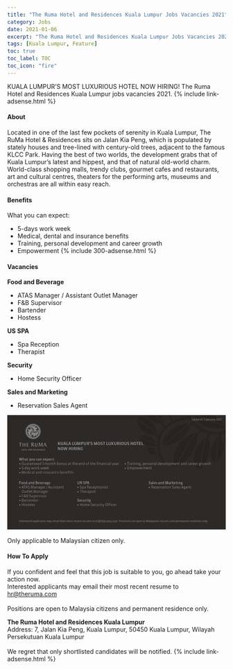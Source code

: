 ```yaml
---
title: "The Ruma Hotel and Residences Kuala Lumpur Jobs Vacancies 2021" 
category: Jobs 
date: 2021-01-06
excerpt: "The Ruma Hotel and Residences Kuala Lumpur Jobs Vacancies 2021" 
tags: [Kuala Lumpur, Feature] 
toc: true 
toc_label: TOC 
toc_icon: "fire" 
--- 
```


KUALA LUMPUR’S MOST LUXURIOUS HOTEL NOW HIRING! The Ruma Hotel and Residences Kuala Lumpur jobs vacancies 2021.
{% include link-adsense.html %} 

#### About
Located in one of the last few pockets of serenity in Kuala Lumpur, The RuMa Hotel & Residences sits on Jalan Kia Peng, which is populated by stately houses and tree-lined with century-old trees, adjacent to the famous KLCC Park. Having the best of two worlds, the development grabs that of Kuala Lumpur’s latest and hippest, and that of natural old-world charm. World-class shopping malls, trendy clubs, gourmet cafes and restaurants, art and cultural centres, theaters for the performing arts, museums and orchestras are all within easy reach.

#### Benefits
What you can expect:
- 5-days work week
- Medical, dental and insurance benefits
- Training, personal development and career growth
- Empowerment
{% include 300-adsense.html %} 

#### Vacancies
**Food and Beverage**
- ATAS Manager / Assistant Outlet Manager
- F&B Supervisor
- Bartender
- Hostess

**US SPA**
- Spa Reception
- Therapist

**Security**
- Home Security Officer

**Sales and Marketing**
- Reservation Sales Agent

![The Ruma Hotel and Residences KL Jobs 2021!](/assets/images/2021-01/the-ruma-hotels-and-residences-kuala-lumpur-jobs-2021.jpg "The Ruma Hotel and Residences KL Jobs 2021")

Only applicable to Malaysian citizen only.

#### How To Apply 
If you confident and feel that this job is suitable to you, go ahead take your action now. <br/> 
Interested applicants may email their most recent resume to hr@theruma.com <br/><br/>Positions are open to Malaysia citizens and permanent residence only.

**The Ruma Hotel and Residences Kuala Lumpur**<br/>
Address: 7, Jalan Kia Peng, Kuala Lumpur, 50450 Kuala Lumpur, Wilayah <br/>Persekutuan Kuala Lumpur
<br/><br/>
We regret that only shortlisted candidates will be notified.
{% include link-adsense.html %} 